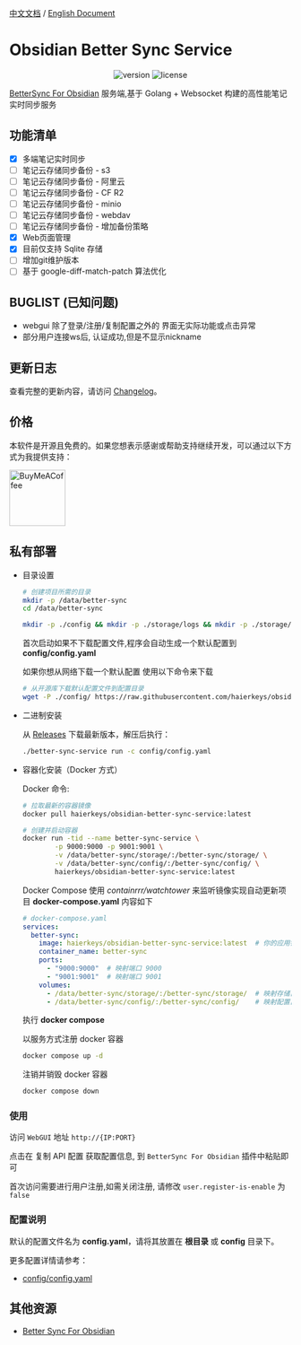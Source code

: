[中文文档](readme-zh.md) / [English Document](README.md)
# Obsidian Better Sync Service

<p align="center">
    <img src="https://img.shields.io/github/release/haierkeys/obsidian-better-sync-service" alt="version">
    <img src="https://img.shields.io/github/license/haierkeys/obsidian-better-sync-service" alt="license">
</p>

[BetterSync For Obsidian](https://github.com/haierkeys/obsidian-better-sync) 服务端,基于 Golang + Websocket 构建的高性能笔记实时同步服务


## 功能清单

- [x] 多端笔记实时同步
- [ ] 笔记云存储同步备份 - s3
- [ ] 笔记云存储同步备份 - 阿里云
- [ ] 笔记云存储同步备份 - CF R2
- [ ] 笔记云存储同步备份 - minio
- [ ] 笔记云存储同步备份 - webdav
- [ ] 笔记云存储同步备份 - 增加备份策略
- [x] Web页面管理
- [x] 目前仅支持 Sqlite 存储
- [ ] 增加git维护版本
- [ ] 基于 google-diff-match-patch 算法优化

## BUGLIST (已知问题)

- webgui 除了登录/注册/复制配置之外的 界面无实际功能或点击异常
- 部分用户连接ws后, 认证成功,但是不显示nickname 

## 更新日志

查看完整的更新内容，请访问 [Changelog](https://github.com/haierkeys/obsidian-better-sync-service/releases)。

## 价格

本软件是开源且免费的。如果您想表示感谢或帮助支持继续开发，可以通过以下方式为我提供支持：

[<img src="https://cdn.ko-fi.com/cdn/kofi3.png?v=3" alt="BuyMeACoffee" width="100">](https://ko-fi.com/haierkeys)

## 私有部署

- 目录设置

  ```bash
  # 创建项目所需的目录
  mkdir -p /data/better-sync
  cd /data/better-sync

  mkdir -p ./config && mkdir -p ./storage/logs && mkdir -p ./storage/uploads
  ```

  首次启动如果不下载配置文件,程序会自动生成一个默认配置到 **config/config.yaml**

  如果你想从网络下载一个默认配置 使用以下命令来下载

  ```bash
  # 从开源库下载默认配置文件到配置目录
  wget -P ./config/ https://raw.githubusercontent.com/haierkeys/obsidian-better-sync-service/main/config/config.yaml
  ```

- 二进制安装

  从 [Releases](https://github.com/haierkeys/obsidian-better-sync-service/releases) 下载最新版本，解压后执行：

  ```bash
  ./better-sync-service run -c config/config.yaml
  ```


- 容器化安装（Docker 方式）

  Docker 命令:

  ```bash
  # 拉取最新的容器镜像
  docker pull haierkeys/obsidian-better-sync-service:latest

  # 创建并启动容器
  docker run -tid --name better-sync-service \
          -p 9000:9000 -p 9001:9001 \
          -v /data/better-sync/storage/:/better-sync/storage/ \
          -v /data/better-sync/config/:/better-sync/config/ \
          haierkeys/obsidian-better-sync-service:latest
  ```

  Docker Compose
  使用 *containrrr/watchtower* 来监听镜像实现自动更新项目
  **docker-compose.yaml** 内容如下

  ```yaml
  # docker-compose.yaml
  services:
    better-sync:
      image: haierkeys/obsidian-better-sync-service:latest  # 你的应用镜像
      container_name: better-sync
      ports:
        - "9000:9000"  # 映射端口 9000
        - "9001:9001"  # 映射端口 9001
      volumes:
        - /data/better-sync/storage/:/better-sync/storage/  # 映射存储目录
        - /data/better-sync/config/:/better-sync/config/    # 映射配置目录

  ```

  执行 **docker compose**

  以服务方式注册 docker 容器

  ```bash
  docker compose up -d
  ```

  注销并销毁 docker 容器

  ```bash
  docker compose down
  ```

### 使用

访问 `WebGUI` 地址 `http://{IP:PORT}`

点击在 复制 API 配置 获取配置信息, 到 `BetterSync For Obsidian` 插件中粘贴即可

首次访问需要进行用户注册,如需关闭注册, 请修改 `user.register-is-enable` 为 `false`





### 配置说明

默认的配置文件名为 **config.yaml**，请将其放置在 **根目录** 或 **config** 目录下。

更多配置详情请参考：

- [config/config.yaml](config/config.yaml)


## 其他资源

- [Better Sync For Obsidian](https://github.com/haierkeys/obsidian-better-sync)